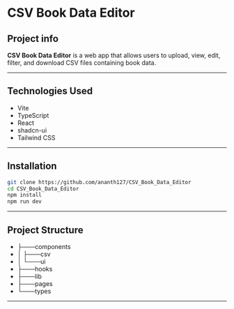 # CSV Book Data Editor

## Project info

**CSV Book Data Editor** is a web app that allows users to upload, view, edit, filter, and download CSV files containing book data.

---

## Technologies Used

- Vite
- TypeScript
- React
- shadcn-ui
- Tailwind CSS

---

## Installation

```sh
git clone https://github.com/ananth127/CSV_Book_Data_Editor
cd CSV_Book_Data_Editor
npm install
npm run dev

```
---
## Project Structure

- ├───components
- │   ├───csv
- │   └───ui
- ├───hooks
- ├───lib
- ├───pages
- └───types
---
